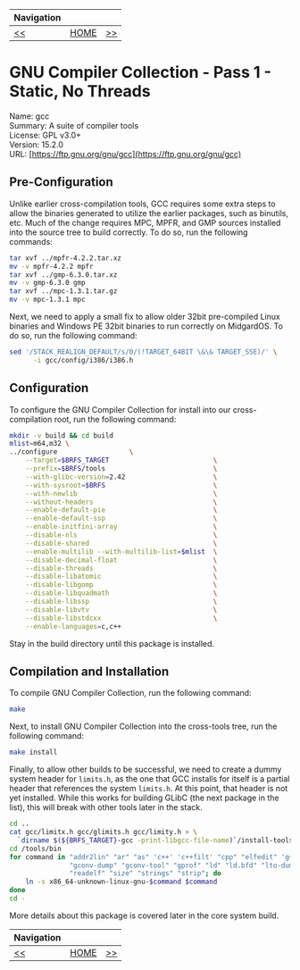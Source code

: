 | Navigation |||
| --- | --- | ---: |
| [<<](./GNUBinutils.md) | [HOME](../README.md) | [>>](./LinuxHeaders.md) |

# GNU Compiler Collection - Pass 1 - Static, No Threads

Name: gcc<br />
Summary: A suite of compiler tools<br />
License: GPL v3.0+<br />
Version: 15.2.0<br />
URL: [https://ftp.gnu.org/gnu/gcc](https://ftp.gnu.org/gnu/gcc)<br />

## Pre-Configuration

Unlike earlier cross-compilation tools, GCC requires some extra steps to allow the binaries generated
to utilize the earlier packages, such as binutils, etc. Much of the change requires MPC, MPFR, and GMP sources
installed into the source tree to build correctly. To do so, run the following commands:

```bash
tar xvf ../mpfr-4.2.2.tar.xz
mv -v mpfr-4.2.2 mpfr
tar xvf ../gmp-6.3.0.tar.xz
mv -v gmp-6.3.0 gmp
tar xvf ../mpc-1.3.1.tar.gz
mv -v mpc-1.3.1 mpc
```

Next, we need to apply a small fix to allow older 32bit pre-compiled Linux binaries and Windows PE 32bit binaries to run correctly on MidgardOS. To do so, run the following command:

```bash
sed '/STACK_REALIGN_DEFAULT/s/0/(!TARGET_64BIT \&\& TARGET_SSE)/' \
      -i gcc/config/i386/i386.h
```

## Configuration

To configure the GNU Compiler Collection for install into our cross-compilation root, run the following command:

```bash
mkdir -v build && cd build
mlist=m64,m32 \
../configure                  \
    --target=$BRFS_TARGET                          \
    --prefix=$BRFS/tools                           \
    --with-glibc-version=2.42                      \
    --with-sysroot=$BRFS                           \
    --with-newlib                                  \
    --without-headers                              \
    --enable-default-pie                           \
    --enable-default-ssp                           \
    --enable-initfini-array                        \
    --disable-nls                                  \
    --disable-shared                               \
    --enable-multilib --with-multilib-list=$mlist  \
    --disable-decimal-float                        \
    --disable-threads                              \
    --disable-libatomic                            \
    --disable-libgomp                              \
    --disable-libquadmath                          \
    --disable-libssp                               \
    --disable-libvtv                               \
    --disable-libstdcxx                            \
    --enable-languages=c,c++
```

Stay in the build directory until this package is installed.

## Compilation and Installation

To compile GNU Compiler Collection, run the following command:

```bash
make
```

Next, to install GNU Compiler Collection into the cross-tools tree, run the following command:

```bash
make install
```

Finally, to allow other builds to be successful, we need to create a dummy system header for `limits.h`, as the one that
GCC installs for itself is a partial header that references the system `limits.h`. At this point, that header is not yet
installed. While this works for building GLibC (the next package in the list), this will break with other tools later in
the stack.

```bash
cd ..
cat gcc/limitx.h gcc/glimits.h gcc/limity.h > \
  `dirname $(${BRFS_TARGET}-gcc -print-libgcc-file-name)`/install-tools/include/limits.h
cd /tools/bin
for command in "addr2lin" "ar" "as" 'c++' 'c++filt' "cpp" "elfedit" 'g++' "gcc" "gcc-15.2.0" "gconv" \
               "gconv-dump" "gconv-tool" "gprof" "ld" "ld.bfd" "lto-dump" "nm" "objcopy" "objdump" "ranlib" \
               "readelf" "size" "strings" "strip"; do
    ln -s x86_64-unknown-linux-gnu-$command $command
done
cd -
```

More details about this package is covered later in the core system build.

| Navigation |||
| --- | --- | ---: |
| [<<](./GNUBinutils.md) | [HOME](../README.md) | [>>](./LinuxHeaders.md) |
